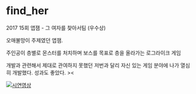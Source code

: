# find_her
2017 15회 앱잼 - 그 여자를 찾아서팀 (우수상)

오매불망이 주제였던 앱잼.

주인공이 층별로 몬스터를 처치하며 보스를 목표로 층을 올라가는 로그라이크 게임

개발과 관련해서 제대로 관여하지 못했던 저번과 달리 자신 있는 게임 분야에 나가 열심히 개발했다. 성과도 좋았다. ><

[![시연영상]()](/시연영상.mp4)
